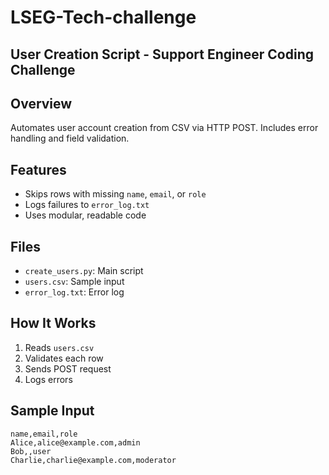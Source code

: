 # LSEG-Tech-challenge
## User Creation Script - Support Engineer Coding Challenge

## Overview
Automates user account creation from CSV via HTTP POST. Includes error handling and field validation.

## Features
- Skips rows with missing `name`, `email`, or `role`
- Logs failures to `error_log.txt`
- Uses modular, readable code

## Files
- `create_users.py`: Main script
- `users.csv`: Sample input
- `error_log.txt`: Error log

## How It Works
1. Reads `users.csv`
2. Validates each row
3. Sends POST request
4. Logs errors

## Sample Input
```csv
name,email,role
Alice,alice@example.com,admin
Bob,,user
Charlie,charlie@example.com,moderator
